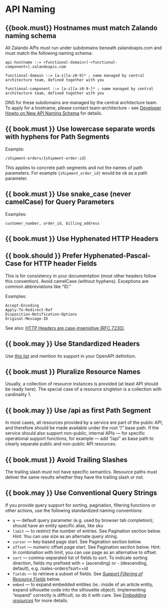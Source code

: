 # API Naming

## {{book.must}} Hostnames must match Zalando naming schema

All Zalando APIs must run under subdomains beneath zalandoapis.com and must match the following naming schema:

```
api-hostname ::= <functional-domain>[-<functional-component>].zalandoapis.com

functional-domain ::= [a-z][a-z0-9]* ; name managed by central architecture team, defined together with you

functional-component ::= [a-z][a-z0-9-]* ; name managed by central architecture team, defined together with you
```

DNS for these subdomains are managed by the central architecture team. To apply for a hostname, please contact team-architecture - see [Developer Howto on New API Naming Schema](https://docs.google.com/a/zalando.de/presentation/d/1DyzRvxv_r1WJG3b3cgGBi5_9wkf84IN1W3lFUoxDE40/edit?usp=sharing) for details.


## {{ book.must }} Use lowercase separate words with hyphens for Path Segments

Example:

    /shipment-orders/{shipment-order-id}

This applies to concrete path segments and not the names of path parameters. For example `{shipment_order_id}` would be ok as a path parameter.

## {{ book.must }} Use snake_case (never camelCase) for Query Parameters

Examples:

    customer_number, order_id, billing_address

## {{ book.must }} Use Hyphenated HTTP Headers

## {{ book.should }} Prefer Hyphenated-Pascal-Case for HTTP header Fields

This is for consistency in your documentation (most other headers follow this convention). Avoid
camelCase (without hyphens). Exceptions are common abbreviations like “ID.”

Examples:

    Accept-Encoding
    Apply-To-Redirect-Ref
    Disposition-Notification-Options
    Original-Message-ID

See also: [HTTP Headers are case-insensitive
(RFC 7230)](http://tools.ietf.org/html/rfc7230#page-22).

## {{ book.may }} Use Standardized Headers

Use [this list](http://en.wikipedia.org/wiki/List_of_HTTP_header_fields) and mention its support in
your OpenAPI definition.

## {{ book.must }} Pluralize Resource Names

Usually, a collection of resource instances is provided (at least API should be ready here). The special case of a resource singleton is a collection with cardinality 1.

## {{ book.may }} Use /api as first Path Segment

In most cases, all resources provided by a service are part of the public API, and therefore should
be made available under the root “/” base path. If  the service should also support non-public,
internal APIs — for specific operational support functions, for example — add “/api” as base path to
clearly separate public and non-public API resources.

## {{ book.must }} Avoid Trailing Slashes

The trailing slash must not have specific semantics. Resource paths must deliver the same results
whether they have the trailing slash or not.

## {{ book.may }} Use Conventional Query Strings

If you provide query support for sorting, pagination, filtering functions or other actions, use the
following standardized naming conventions:

* `q` — default query parameter (e.g. used by browser tab completion);
  should have an entity specific alias, like sku
* `limit` — to restrict the number of entries. See Pagination section below.
  Hint: You can use size as an alternate query string.
* `cursor` — key-based page start. See Pagination section below.
* `offset` — numeric offset page start. See Pagination section below.
  Hint: In combination with limit, you can use page as an alternative to offset.
* `sort` — comma-separated list of fields to sort. To indicate sorting direction,
  fields my prefixed with + (ascending) or - (descending, default), e.g. /sales-orders?sort=+id
* `fields` — to retrieve a subset of fields. See [*Support Filtering of Resource Fields*](../performance/Performance.md#should-support-filtering-of-resource-fields) below.
* `embed` — to expand embedded entities (ie.: inside of an article entity, expand silhouette code
  into the silhouette object). Implementing “expand” correctly is difficult, so do it with care. See
  [*Embedding resources*](../hyper-media/Hypermedia.md#should-allow-embedding-of-complex-subresources) for more details.
